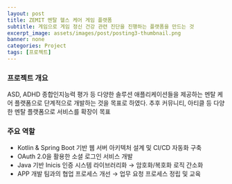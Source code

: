 ```yaml
---
layout: post
title: ZEMIT 멘탈 헬스 케어 게임 플랫폼
subtitle: 게임으로 게임 정신 건강 관련 진단을 진행하는 플랫폼을 만드는 것
excerpt_image: assets/images/post/posting3-thumbnail.png
banner: none
categories: Project
tags: [프로젝트]
---
```


### 프로젝트 개요

ASD, ADHD 종합인지능력 평가 등 다양한 솔루션 애플리케이션들을 제공하는
멘탈 케어 플랫폼으로 단계적으로 개발하는 것을 목표로 하였다.
추후 커뮤니티, 아티클 등 다양한 멘탈 플랫폼으로 서비스를 확장이 목표

### 주요 역할
- Kotlin & Spring Boot 기반 웹 서버 아키텍처 설계 및 CI/CD 자동화 구축
- OAuth 2.0을 활용한 소셜 로그인 서비스 개발
- Java 기반 Inicis 인증 시스템 라이브러리화 → 암호화/복호화 로직 간소화
- APP 개발 팀과의 협업 프로세스 개선 → 업무 요청 프로세스 정립 및 교육
